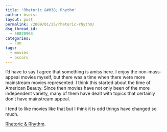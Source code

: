 ```yaml
---
title: 'Rhetoric &#038; Rhythm'
author: bsoist
layout: post
permalink: /2009/01/25/rhetoric-rhythm/
dsq_thread_id:
  - 50820963
categories:
  - Fun
tags:
  - movies
  - oscars
---
```

I&#8217;d have to say I agree that something is amiss here. I enjoy the non-mass-appeal movies myself, but there was a time when there were more mainstream movies represented. I think this started about the time of American Beauty. Since then movies have not only been of the more independent variety, many of them have dealt with topics that certainly don&#8217;t have mainstream appeal.

I tend to like movies like that but I think it is odd things have changed so much.

[Rhetoric & Rhythm][1].

 [1]: http://rhetoricrhythm.blogspot.com/2009/01/academy-ignores-popular-films.html
